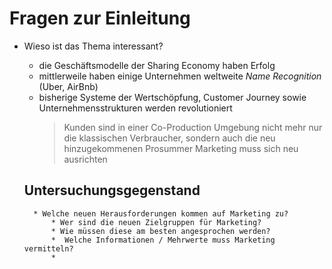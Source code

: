# Fragen zur Einleitung

* Wieso ist das Thema interessant?
	* die Geschäftsmodelle der Sharing Economy haben Erfolg
	* mittlerweile haben einige Unternehmen weltweite *Name Recognition* (Uber, AirBnb)
	* bisherige Systeme der Wertschöpfung, Customer Journey sowie Unternehmensstrukturen werden revolutioniert
		> Kunden sind in einer Co-Production Umgebung nicht mehr nur die klassischen Verbraucher, sondern auch die neu hinzugekommenen Prosummer
		> Marketing muss sich neu ausrichten
		
	## Untersuchungsgegenstand
	
		* Welche neuen Herausforderungen kommen auf Marketing zu?
			* Wer sind die neuen Zielgruppen für Marketing?
			* Wie müssen diese am besten angesprochen werden?
			*  Welche Informationen / Mehrwerte muss Marketing vermitteln?
			* 